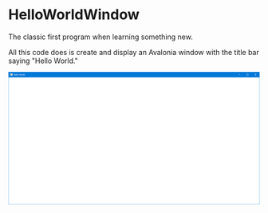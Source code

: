 # HelloWorldWindow

The classic first program when learning something new.

All this code does is create and display an Avalonia window with the title bar saying "Hello World."

![A blank window.](ScreenCap.png "A blank window.")
